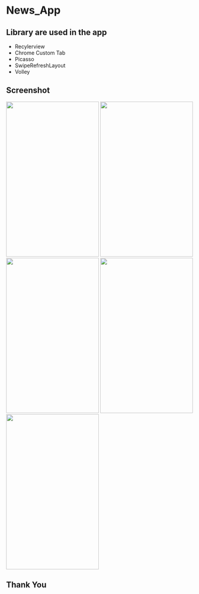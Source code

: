 # News_App
## Library are used in the app
- Recylerview
- Chrome Custom Tab
- Picasso
- SwipeRefreshLayout
- Volley
## Screenshot
   <img src="https://i.imgur.com/gusRXEN.jpg" width="250" height="418"> <img src="https://i.imgur.com/A9os2uV.jpg" width="250" height="418"> <img src="https://i.imgur.com/jhFtCvU.jpg" width="250" height="418">  <img src="https://i.imgur.com/FDWVdkZ.jpg" width="250" height="418"> <img src="https://i.imgur.com/q8Da691.jpg" width="250" height="418">
   
## Thank You   
